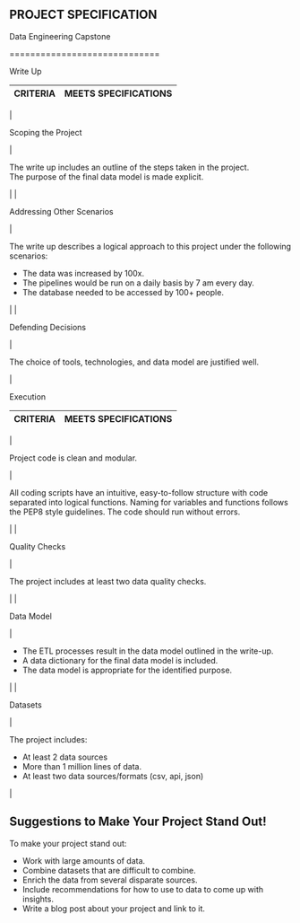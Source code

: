 PROJECT SPECIFICATION
---------------------

Data Engineering Capstone

=============================

Write Up

| CRITERIA | MEETS SPECIFICATIONS |
| --- | --- |
|

Scoping the Project

|

The write up includes an outline of the steps taken in the project.\
The purpose of the final data model is made explicit.

|
|

Addressing Other Scenarios

|

The write up describes a logical approach to this project under the following scenarios:

-   The data was increased by 100x.
-   The pipelines would be run on a daily basis by 7 am every day.
-   The database needed to be accessed by 100+ people.

|
|

Defending Decisions

|

The choice of tools, technologies, and data model are justified well.

|

Execution

| CRITERIA | MEETS SPECIFICATIONS |
| --- | --- |
|

Project code is clean and modular.

|

All coding scripts have an intuitive, easy-to-follow structure with code separated into logical functions. Naming for variables and functions follows the PEP8 style guidelines. The code should run without errors.

|
|

Quality Checks

|

The project includes at least two data quality checks.

|
|

Data Model

|

-   The ETL processes result in the data model outlined in the write-up.
-   A data dictionary for the final data model is included.
-   The data model is appropriate for the identified purpose.

|
|

Datasets

|

The project includes:

-   At least 2 data sources
-   More than 1 million lines of data.
-   At least two data sources/formats (csv, api, json)

|

Suggestions to Make Your Project Stand Out!
-------------------------------------------

To make your project stand out:

-   Work with large amounts of data.
-   Combine datasets that are difficult to combine.
-   Enrich the data from several disparate sources.
-   Include recommendations for how to use to data to come up with insights.
-   Write a blog post about your project and link to it.